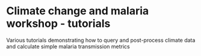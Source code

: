 # Climate change and malaria workshop - tutorials
Various tutorials demonstrating how to query and post-process climate data and calculate simple malaria transmission metrics
